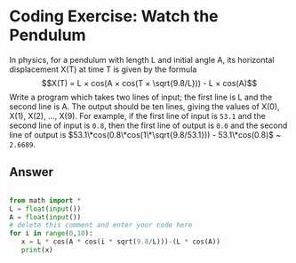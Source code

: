 # Coding Exercise: Watch the Pendulum

In physics, for a pendulum with length L and initial angle A, its horizontal displacement X(T) at time T is given by the formula
$$X(T) = L × cos(A × cos(T × \sqrt{9.8/L})) - L × cos(A)$$
Write a program which takes two lines of input; the first line is L and the second line is A. The output should be ten lines, 
giving the values of X(0), X(1), X(2), ..., X(9). For example, if the first line of input is `53.1` and the second line of input is `0.8`, 
then the first line of output is `0.0` and the second line of output is $53.1\*cos(0.8\*cos(1\*\sqrt{9.8/53.1})) - 53.1\*cos(0.8)$ ~ `2.6689`.

## Answer
```python

from math import *
L = float(input())
A = float(input())
# delete this comment and enter your code here
for i in range(0,10):
   x = L * cos(A * cos(i * sqrt(9.8/L)))-(L * cos(A))
   print(x)
